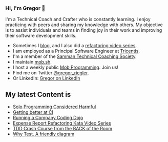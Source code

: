 ### Hi, I'm Gregor 👋

I'm a Technical Coach and Crafter who is constantly learning. 
I enjoy practicing with peers and sharing my knowledge with others. 
My objective is to assist individuals and teams in finding joy in their work and improving their software development skills.

- Sometimes I [blog](https://gregorriegler.com/blog), and I also did a [refactoring video series](https://www.youtube.com/channel/UCsWg_i6X4KMhjD2CRqCJLdg).
- I am employed as a Principal Software Engineer at [Tricentis](http://www.tricentis.com).
- I'm a member of the [Samman Technical Coaching Society](https://sammancoaching.org/).
- I maintain [mob.sh](https://github.com/remotemobprogramming/mob).
- I host a weekly public [Mob Programming](https://github.com/gregorriegler/mob-programming-rpg). Join us!
- Find me on Twitter [@gregor_riegler](https://twitter.com/gregor_riegler).
- Or LinkedIn: [Gregor on LinkedIn](https://www.linkedin.com/in/gregor-riegler-4a1b3283/)


## My latest Content is

- [Solo Programming Considered Harmful](http://gregorriegler.com/2023/01/30/solo-programming-considered-bad.html)
- [Getting better at CI](http://gregorriegler.com/2022/07/21/Getting-better-at-CI.html)
- [Running a Company Coding Dojo](http://gregorriegler.com/2022/01/07/running-a-company-coding-dojo.html)
- [Expense Report Refactoring Kata Video Series](https://www.youtube.com/watch?v=DS_940tXMXQ&list=PLITEvpe_3xfdicT0Yobk_xtSTfrCElQes)
- [TDD Crash Course from the BACK of the Room](https://gregorriegler.com/2021/07/02/tdd-crash-course-from-the-back-of-the-room.html)
- [Why Test. A friendly diagram](https://gregorriegler.com/2021/05/20/why-test.html)

